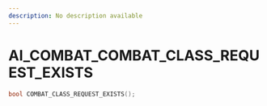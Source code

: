 ```yaml
---
description: No description available 
---
```


# AI_COMBAT\_COMBAT_CLASS_REQUEST_EXISTS

```cpp
bool COMBAT_CLASS_REQUEST_EXISTS();
```